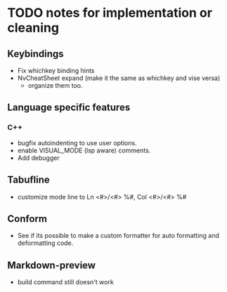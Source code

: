 # TODO notes for implementation or cleaning

## Keybindings
- Fix whichkey binding hints 
- NvCheatSheet expand (make it the same as whichkey and vise versa)
  - organize them too.

## Language specific features
### C++
- bugfix autoindenting to use user options.
- enable VISUAL_MODE (lsp aware) comments.
- Add debugger

## Tabufline
- customize mode line to Ln <#>/<#> %#, Col <#>/<#> %#

## Conform
- See if its possible to make a custom formatter for auto formatting and deformatting code.

## Markdown-preview
- build command still doesn't work
